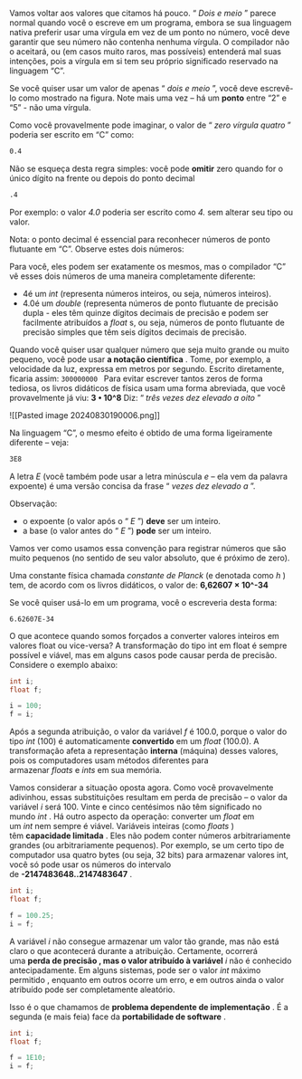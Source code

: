 Vamos voltar aos valores que citamos há pouco. “ _Dois e meio_ ” parece normal quando você o escreve em um programa, embora se sua linguagem nativa preferir usar uma vírgula em vez de um ponto no número, você deve garantir que seu número não contenha nenhuma vírgula. O compilador não o aceitará, ou (em casos muito raros, mas possíveis) entenderá mal suas intenções, pois a vírgula em si tem seu próprio significado reservado na linguagem “C”.

Se você quiser usar um valor de apenas “ _dois e meio_ ”, você deve escrevê-lo como mostrado na figura. Note mais uma vez – há um **ponto** entre “2” e “5” - não uma vírgula.

Como você provavelmente pode imaginar, o valor de “ _zero vírgula quatro_ ” poderia ser escrito em “C” como:
```txt
0.4
```

Não se esqueça desta regra simples: você pode **omitir** zero quando for o único dígito na frente ou depois do ponto decimal
```txt
.4
```

Por exemplo: o valor _4.0_ poderia ser escrito como _4._ sem alterar seu tipo ou valor.

Nota: o ponto decimal é essencial para reconhecer números de ponto flutuante em “C”. Observe estes dois números:

Para você, eles podem ser exatamente os mesmos, mas o compilador “C” vê esses dois números de uma maneira completamente diferente:

- 4é um _int_ (representa números inteiros, ou seja, números inteiros).
- 4.0é um _double_ (representa números de ponto flutuante de precisão dupla - eles têm quinze dígitos decimais de precisão e podem ser facilmente atribuídos a _float_ s, ou seja, números de ponto flutuante de precisão simples que têm seis dígitos decimais de precisão.

Quando você quiser usar qualquer número que seja muito grande ou muito pequeno, você pode usar **a notação científica** . Tome, por exemplo, a velocidade da luz, expressa em metros por segundo. Escrito diretamente, ficaria assim: `300000000
`
Para evitar escrever tantos zeros de forma tediosa, os livros didáticos de física usam uma forma abreviada, que você provavelmente já viu:
**3 • 10^8**
Diz: “ _três vezes dez elevado a oito_ ”

![[Pasted image 20240830190006.png]]

Na linguagem “C”, o mesmo efeito é obtido de uma forma ligeiramente diferente – veja:

```txt
3E8
```

A letra _E_ (você também pode usar a letra minúscula _e_ – ela vem da palavra expoente) é uma versão concisa da frase “ _vezes dez elevado a_ ”.

Observação:
- o expoente (o valor após o “ _E_ ”) **deve** ser um inteiro.
- a base (o valor antes do “ _E_ ”) **pode** ser um inteiro.

Vamos ver como usamos essa convenção para registrar números que são muito pequenos (no sentido de seu valor absoluto, que é próximo de zero).

Uma constante física chamada _constante de Planck_ (e denotada como _h_ ) tem, de acordo com os livros didáticos, o valor de:
**6,62607 × 10^-34**

Se você quiser usá-lo em um programa, você o escreveria desta forma:
```
6.62607E-34
```


O que acontece quando somos forçados a converter valores inteiros em valores float ou vice-versa? A transformação do tipo int em float é sempre possível e viável, mas em alguns casos pode causar perda de precisão. Considere o exemplo abaixo:

```c
int i;
float f;

i = 100;
f = i;
```
Após a segunda atribuição, o valor da variável _f_ é 100.0, porque o valor do tipo _int_ (100) é automaticamente **convertido** em um _float_ (100.0). A transformação afeta a representação **interna** (máquina) desses valores, pois os computadores usam métodos diferentes para armazenar _floats_ e _ints_ em sua memória.

Vamos considerar a situação oposta agora.
Como você provavelmente adivinhou, essas substituições resultam em perda de precisão – o valor da variável _i_ será 100. Vinte e cinco centésimos não têm significado no mundo _int_ . Há outro aspecto da operação: converter um _float_ em um _int_ nem sempre é viável. Variáveis ​​inteiras (como _floats_ ) têm **capacidade limitada** .
Eles não podem conter números arbitrariamente grandes (ou arbitrariamente pequenos). Por exemplo, se um certo tipo de computador usa quatro bytes (ou seja, 32 bits) para armazenar valores int, você só pode usar os números do intervalo de **-2147483648..2147483647** .

```c
int i;
float f;

f = 100.25;
i = f;
```

A variável _i_ não consegue armazenar um valor tão grande, mas não está claro o que acontecerá durante a atribuição. Certamente, ocorrerá uma **perda de precisão , mas o valor atribuído à variável** _i_ não é conhecido antecipadamente. Em alguns sistemas, pode ser o valor _int_ máximo permitido , enquanto em outros ocorre um erro, e em outros ainda o valor atribuído pode ser completamente aleatório.

Isso é o que chamamos de **problema dependente de implementação** . É a segunda (e mais feia) face da **portabilidade de software** .

```c
int i;
float f;

f = 1E10;
i = f;
```




















































































